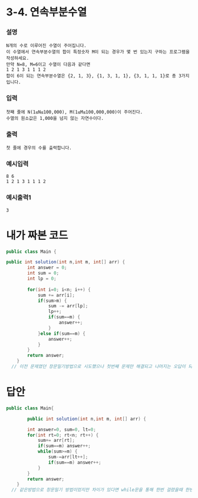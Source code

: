 # 3-4. 연속부분수열
### 설명
    N개의 수로 이루어진 수열이 주어집니다.
    이 수열에서 연속부분수열의 합이 특정숫자 M이 되는 경우가 몇 번 있는지 구하는 프로그램을 작성하세요.
    만약 N=8, M=6이고 수열이 다음과 같다면
    1 2 1 3 1 1 1 2
    합이 6이 되는 연속부분수열은 {2, 1, 3}, {1, 3, 1, 1}, {3, 1, 1, 1}로 총 3가지입니다.

### 입력
    첫째 줄에 N(1≤N≤100,000), M(1≤M≤100,000,000)이 주어진다.
    수열의 원소값은 1,000을 넘지 않는 자연수이다.

### 출력
    첫 줄에 경우의 수를 출력합니다.

### 예시입력
```
8 6
1 2 1 3 1 1 1 2
```
### 예시출력1
```
3
```

# 내가 짜본 코드
```java
public class Main {

public int solution(int n,int m, int[] arr) {
		int answer = 0;
		int sum = 0;
		int lp = 0;
		
		for(int i=0; i<n; i++) {
			sum += arr[i];
			if(sum>m) {
				sum -= arr[lp];
				lp++;
				if(sum==m) {
					answer++;
				}
			}else if(sum==m) {
				answer++;
			}
		}
		return answer;
	}
  // 이전 문제였던 창문밀기방법으로 시도했으나 첫번째 문제만 해결되고 나머지는 오답이 되었다.
```

# 답안
```java
public class Main{

		public int solution(int n,int m, int[] arr) {

		int answer=0, sum=0, lt=0;
		for(int rt=0; rt<n; rt++) {
			sum+= arr[rt];
			if(sum==m) answer++;
			while(sum>=m) {
				sum-=arr[lt++];
				if(sum==m) answer++;
			}
		}
		return answer;
	}
  // 같은방법으로 창문밀기 방법이었지만 차이가 있다면 while문을 통해 한번 걸렸을때 한번더 왼쪽을 줄이는 
  
  ```
